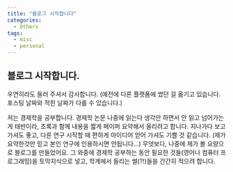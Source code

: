 ```yaml
---
title: "블로그 시작합니다"
categories:
  - Others
tags:
  - misc
  - personal
---
```


## 블로그 시작합니다. 

우연히라도 들러 주셔서 감사합니다.
(예전에 다른 플랫폼에 썼던 걸 옮기고 있습니다. 포스팅 날짜와 적힌 날짜가 다를 수 있습니다.)

저는 경제학을 공부합니다. 경제학 논문 나중에 읽는다 생각만 하면서 안 읽고 넘어가는 게 태반이라, 초록과 함께 내용을 짧게 페이퍼 요약해서 올리려고 합니다. 
지나가다 보고 가셔도 좋고, 다른 연구 시작할 때 편하게 아이디어 얻어 가셔도 기쁠 것 같습니다. (제가 요약한것만 믿고 본인 연구에 인용하시면 안됩니다...)
무엇보다, 나중에 제가 볼 요량으로 블로그를 만들었어요.
그 와중에 경제학 공부하는 동안 필요한 것들(영어나 컴퓨터 프로그래밍)을 토막지식으로 넣고, 학계에서 들리는 썰(?!)들을 간간히 적으려 합니다.
